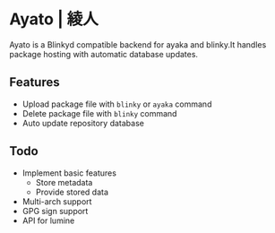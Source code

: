 # Ayato | 綾人

Ayato is a Blinkyd compatible backend for ayaka and blinky.It handles package hosting
with automatic database updates.

## Features

- Upload package file with `blinky` or `ayaka` command
- Delete package file with `blinky` command
- Auto update repository database

## Todo

- Implement basic features
  - Store metadata
  - Provide stored data
- Multi-arch support
- GPG sign support
- API for lumine
